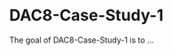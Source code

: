 
# DAC8-Case-Study-1

<!-- badges: start -->
<!-- badges: end -->

The goal of DAC8-Case-Study-1 is to ...

